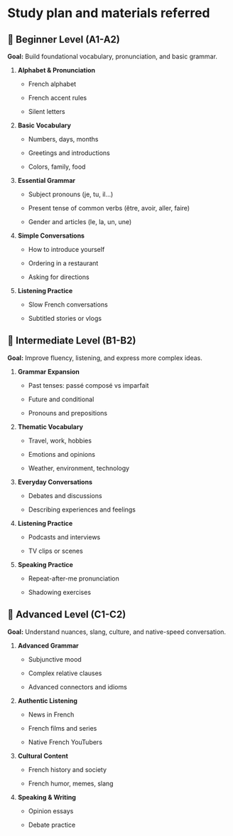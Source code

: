 
# Study plan and materials referred 

## 🎯 **Beginner Level (A1-A2)**

**Goal:** Build foundational vocabulary, pronunciation, and basic grammar.

1. **Alphabet & Pronunciation**
    
    - French alphabet
        
    - French accent rules
        
    - Silent letters
        
2. **Basic Vocabulary**
    
    - Numbers, days, months
        
    - Greetings and introductions
        
    - Colors, family, food
        
3. **Essential Grammar**
    
    - Subject pronouns (je, tu, il…)
        
    - Present tense of common verbs (être, avoir, aller, faire)
        
    - Gender and articles (le, la, un, une)
        
4. **Simple Conversations**
    
    - How to introduce yourself
        
    - Ordering in a restaurant
        
    - Asking for directions
        
5. **Listening Practice**
    
    - Slow French conversations
        
    - Subtitled stories or vlogs

## 🚀 **Intermediate Level (B1-B2)**

**Goal:** Improve fluency, listening, and express more complex ideas.

1. **Grammar Expansion**
    
    - Past tenses: passé composé vs imparfait
        
    - Future and conditional
        
    - Pronouns and prepositions
        
2. **Thematic Vocabulary**
    
    - Travel, work, hobbies
        
    - Emotions and opinions
        
    - Weather, environment, technology
        
3. **Everyday Conversations**
    
    - Debates and discussions
        
    - Describing experiences and feelings
        
4. **Listening Practice**
    
    - Podcasts and interviews
        
    - TV clips or scenes
        
5. **Speaking Practice**
    
    - Repeat-after-me pronunciation
        
    - Shadowing exercises

## 🧠 **Advanced Level (C1-C2)**

**Goal:** Understand nuances, slang, culture, and native-speed conversation.

1. **Advanced Grammar**
    
    - Subjunctive mood
        
    - Complex relative clauses
        
    - Advanced connectors and idioms
        
2. **Authentic Listening**
    
    - News in French
        
    - French films and series
        
    - Native French YouTubers
        
3. **Cultural Content**
    
    - French history and society
        
    - French humor, memes, slang
        
4. **Speaking & Writing**
    
    - Opinion essays
        
    - Debate practice